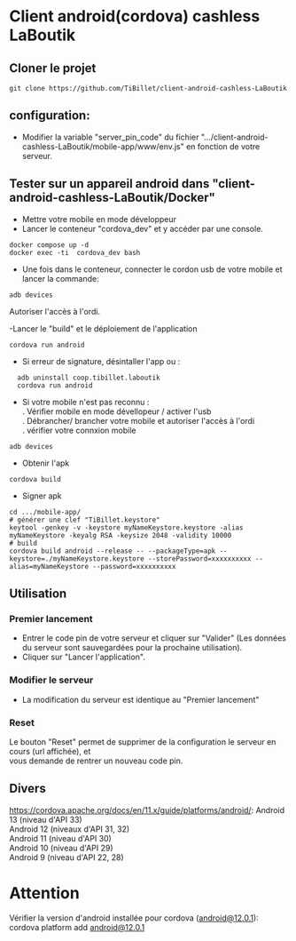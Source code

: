 # Client android(cordova) cashless LaBoutik

## Cloner le projet
```
git clone https://github.com/TiBillet/client-android-cashless-LaBoutik
```
## configuration:
- Modifier la variable "server_pin_code" du fichier ".../client-android-cashless-LaBoutik/mobile-app/www/env.js" en fonction de votre serveur.

## Tester sur un appareil android dans "client-android-cashless-LaBoutik/Docker"
- Mettre votre mobile en mode développeur
- Lancer le conteneur "cordova_dev" et y accéder par une console.
```
docker compose up -d
docker exec -ti  cordova_dev bash
```

-  Une fois dans le conteneur, connecter le cordon usb  de votre mobile et lancer la commande:
```
adb devices
```
Autoriser l'accès à l'ordi.   

-Lancer le "build" et le déploiement de l'application
```
cordova run android
```

- Si erreur de signature, désintaller l'app ou :
```
  adb uninstall coop.tibillet.laboutik
  cordova run android
```
 
- Si votre mobile n'est pas reconnu :   
. Vérifier mobile en mode dévellopeur / activer l'usb   
. Débrancher/ brancher votre mobile et autoriser l'accès à l'ordi   
. vérifier votre connxion mobile   
```
adb devices
```

- Obtenir l'apk   
```
cordova build
```

- Signer apk   
```
cd .../mobile-app/
# générer une clef "TiBillet.keystore"
keytool -genkey -v -keystore myNameKeystore.keystore -alias myNameKeystore -keyalg RSA -keysize 2048 -validity 10000
# build
cordova build android --release -- --packageType=apk --keystore=./myNameKeystore.keystore --storePassword=xxxxxxxxxx --alias=myNameKeystore --password=xxxxxxxxxx
```
## Utilisation

### Premier lancement
- Entrer le code pin de votre serveur et cliquer sur "Valider" (Les données du serveur sont sauvegardées pour la prochaine utilisation).
- Cliquer sur "Lancer l'application".

### Modifier le serveur
- La modification du serveur est identique au "Premier lancement"

### Reset
Le bouton "Reset" permet de supprimer de la configuration le serveur en cours (url affichée), et   
vous demande de rentrer un nouveau code pin.

## Divers
https://cordova.apache.org/docs/en/11.x/guide/platforms/android/:
Android 13 (niveau d'API 33)   
Android 12 (niveaux d'API 31, 32)   
Android 11 (niveau d'API 30)   
Android 10 (niveau d'API 29)   
Android 9 (niveau d'API 22, 28)   

# Attention
Vérifier la version d'android installée pour cordova (android@12.0.1):
cordova platform add android@12.0.1
